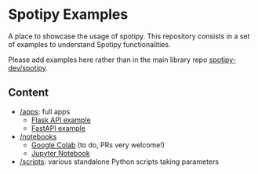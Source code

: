 # Spotipy Examples

A place to showcase the usage of spotipy. This repository consists in a set of examples to understand Spotipy functionalities.

Please add examples here rather than in the main library repo [spotipy-dev/spotipy](https://github.com/spotipy-dev/spotipy).

## Content

- [/apps](./apps/): full apps
  - [Flask API example](./apps/flask_api)
  - [FastAPI example](./apps/fastapi)
- [/notebooks](./notebooks/)
  - [Google Colab](./notebooks/colab) (to do, PRs very welcome!)
  - [Jupyter Notebook](./notebooks/jupyter)
- [/scripts](./scripts/): various standalone Python scripts taking parameters
